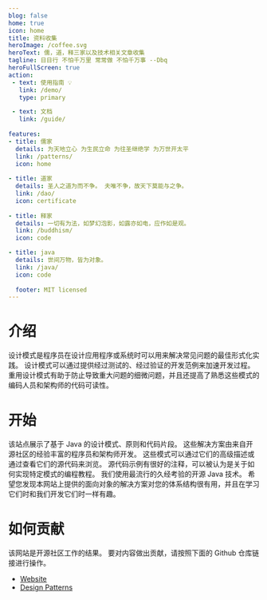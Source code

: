 ```yaml
---
blog: false
home: true
icon: home
title: 资料收集
heroImage: /coffee.svg
heroText: 儒，道，释三家以及技术相关文章收集
tagline: 日日行 不怕千万里 常常做 不怕千万事 --Dbq
heroFullScreen: true
action:
 - text: 使用指南 💡 
   link: /demo/ 
   type: primary

 - text: 文档
   link: /guide/
  
features:
- title: 儒家
  details: 为天地立心 为生民立命 为往圣继绝学 为万世开太平
  link: /patterns/
  icon: home
  
- title: 道家
  details: 圣人之道为而不争。 夫唯不争，故天下莫能与之争。
  link: /dao/
  icon: certificate
  
- title: 释家
  details: 一切有为法，如梦幻泡影，如露亦如电，应作如是观。
  link: /buddhism/
  icon: code

- title: java
  details: 世间万物，皆为对象。
  link: /java/
  icon: code
  
  footer: MIT licensed
---
```


# 介绍

设计模式是程序员在设计应用程序或系统时可以用来解决常见问题的最佳形式化实践。
设计模式可以通过提供经过测试的、经过验证的开发范例来加速开发过程。
重用设计模式有助于防止导致重大问题的细微问题，并且还提高了熟悉这些模式的编码人员和架构师的代码可读性。

# 开始

该站点展示了基于 Java 的设计模式、原则和代码片段。 这些解决方案由来自开源社区的经验丰富的程序员和架构师开发。 这些模式可以通过它们的高级描述或通过查看它们的源代码来浏览。 源代码示例有很好的注释，可以被认为是关于如何实现特定模式的编程教程。 我们使用最流行的久经考验的开源 Java 技术。
希望您发现本网站上提供的面向对象的解决方案对您的体系结构很有用，并且在学习它们时和我们开发它们时一样有趣。

# 如何贡献

该网站是开源社区工作的结果。 要对内容做出贡献，请按照下面的 Github 仓库链接进行操作。

- [Website](https://github.com/iluwatar/java-design-patterns-vuepress-web)
- [Design Patterns](https://github.com/iluwatar/java-design-patterns)
